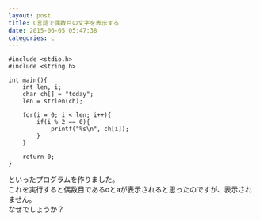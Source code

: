```yaml
---
layout: post
title: C言語で偶数目の文字を表示する
date: 2015-06-05 05:47:38
categories: c
---
```

<pre><code>#include &lt;stdio.h&gt;
#include &lt;string.h&gt;

int main(){
    int len, i;
    char ch[] = "today";
    len = strlen(ch);

    for(i = 0; i &lt; len; i++){
        if(i % 2 == 0){
            printf("%s\n", ch[i]);
        }
    }

    return 0;
}
</code></pre>

<p>といったプログラムを作りました。<br>
これを実行すると偶数目であるoとaが表示されると思ったのですが、表示されません。<br>
なぜでしょうか？</p>
